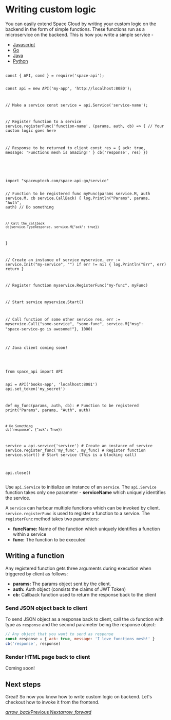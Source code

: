 # Writing custom logic

You can easily extend Space Cloud by writing your custom logic on the backend in the form of simple functions. These functions run as a microservice on the backend. This is how you write a simple service -

 <div class="row tabs-wrapper">
  <div class="col s12" style="padding:0">
    <ul class="tabs">
      <li class="tab col s2"><a class="active" href="#service-js">Javascript</a></li>
      <li class="tab col s2"><a href="#service-go">Go</a></li>
      <li class="tab col s2"><a href="#service-java">Java</a></li>
      <li class="tab col s2"><a href="#service-python">Python</a></li>
    </ul>
  </div>
  <div id="service-js" class="col s12" style="padding:0">
    <pre>
      <code>
const { API, cond } = require('space-api');

const api = new API('my-app', 'http://localhost:8080');

// Make a service
const service = api.Service('service-name');

// Register function to a service
service.registerFunc('function-name', (params, auth, cb) => {
  // Your custom logic goes here

  // Response to be returned to client
  const res = { ack: true, message: 'Functions mesh is amazing!' }
  cb('response', res)
})      
      </code>
    </pre>
  </div>
  <div id="service-go" class="col s12" style="padding:0">
    <pre>
      <code>
import "spaceuptech.com/space-api-go/service"

// Function to be registered
func myFunc(params service.M, auth service.M, cb service.CallBack) {
    log.Println("Params", params, "Auth", auth)
    // Do something

    // Call the callback
    cb(service.TypeResponse, service.M{"ack": true})
}

// Create an instance of service
myservice, err := service.Init("my-service", "")
if err != nil {
    log.Println("Err", err)
    return
}

// Register function
myservice.RegisterFunc("my-func", myFunc)

// Start service
myservice.Start()

// Call function of some other service
res, err := myservice.Call("some-service", "some-func", service.M{"msg": "space-service-go is awesome!"}, 1000)
      </code>
    </pre>
  </div>
  <div id="service-java" class="col s12" style="padding:0">
    <pre>
      <code class="java">
// Java client coming soon!      
      </code>
    </pre>
  </div>
 <div id="service-python" class="col s12" style="padding:0">
    <pre>
      <code class="python">
from space_api import API

api = API('books-app', 'localhost:8081')
api.set_token('my_secret')


def my_func(params, auth, cb):  # Function to be registered
    print("Params", params, "Auth", auth)

    # Do Something
    cb('response', {"ack": True})


service = api.service('service')  # Create an instance of service
service.register_func('my_func', my_func)  # Register function
service.start()  # Start service (This is a blocking call)

api.close()
      </code>
    </pre>
  </div>
</div>

Use `api.Service` to initialize an instance of an `service`. The `api.Service` function takes only one parameter - **serviceName** which uniquely identifies the service. 

A `service` can harbour multiple functions which can be invoked by client. `service.registerFunc` is used to register a function to a service. The `registerFunc` method takes two parameters:
- **funcName:** Name of the function which uniquely identifies a function within a service
- **func:** The function to be executed

## Writing a function

Any registered function gets three arguments during execution when triggered by client as follows:   

- **params:** The params object sent by the client.
- **auth:** Auth object (consists the claims of JWT Token)
- **cb:** Callback function used to return the response back to the client

### Send JSON object back to client
To send JSON object as a response back to client, call the `cb` function with type as `response` and the second parameter being the response object: 
```js
// Any object that you want to send as response
const response = { ack: true, message: 'I love functions mesh!' } 
cb('response', response)
```

### Render HTML page back to client
Coming soon!

## Next steps

Great! So now you know how to write custom logic on backend. Let's checkout how to invoke it from the frontend.

<div class="btns-wrapper">
  <a href="/docs/functions/overview" class="waves-effect waves-light btn primary-btn-border btn-small">
    <i class="material-icons btn-with-icon">arrow_back</i>Previous
  </a>
  <a href="/docs/functions/client" class="waves-effect waves-light btn primary-btn-fill btn-small">
    Next<i class="material-icons btn-with-icon">arrow_forward</i>
  </a>
</div> 